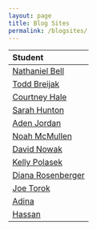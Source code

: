 ```yaml
---
layout: page
title: Blog Sites
permalink: /blogsites/
---
```


| Student |
| :--- |
| [Nathaniel Bell](http://nattybee.github.io) |
| [Todd Breijak](http://tbreijak.github.io) |
| [Courtney Hale](http://courtneyhale.github.io) |
| [Sarah Hunton](http://sjhunton.github.io) |
| [Aden Jordan](http://adenj86.github.io) |
| [Noah McMullen](http://noahmcmlln.github.io) |
| [David Nowak](http://davidlnowak.github.io) |
| [Kelly Polasek](http://kellypolasek.github.io) |
| [Diana Rosenberger](http://dianarosenberger.github.io) |
| [Joe Torok](http://joetorok.github.io) |
| [Adina](http://ninjadina.github.io) |
| [Hassan](http://hassana85.github.io) |
